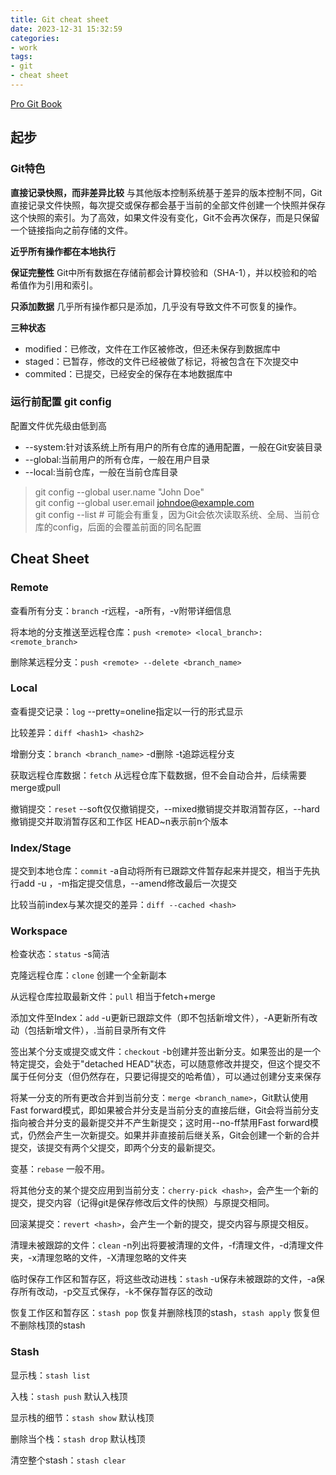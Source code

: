 ```yaml
---
title: Git cheat sheet
date: 2023-12-31 15:32:59
categories:
- work
tags:
- git
- cheat sheet
---
```


[Pro Git Book](https://git-scm.com/book/zh/v2)

<!--more-->

## 起步

### Git特色

**直接记录快照，而非差异比较**
与其他版本控制系统基于差异的版本控制不同，Git直接记录文件快照，每次提交或保存都会基于当前的全部文件创建一个快照并保存这个快照的索引。为了高效，如果文件没有变化，Git不会再次保存，而是只保留一个链接指向之前存储的文件。

**近乎所有操作都在本地执行**

**保证完整性**
Git中所有数据在存储前都会计算校验和（SHA-1），并以校验和的哈希值作为引用和索引。

**只添加数据**
几乎所有操作都只是添加，几乎没有导致文件不可恢复的操作。

**三种状态**
- modified：已修改，文件在工作区被修改，但还未保存到数据库中
- staged：已暂存，修改的文件已经被做了标记，将被包含在下次提交中
- commited：已提交，已经安全的保存在本地数据库中

### 运行前配置 git config

配置文件优先级由低到高
- --system:针对该系统上所有用户的所有仓库的通用配置，一般在Git安装目录
- --global:当前用户的所有仓库，一般在用户目录
- --local:当前仓库，一般在当前仓库目录

> git config --global user.name "John Doe"  
> git config --global user.email johndoe@example.com  
> git config --list  # 可能会有重复，因为Git会依次读取系统、全局、当前仓库的config，后面的会覆盖前面的同名配置


## Cheat Sheet

### Remote
查看所有分支：`branch` -r远程，-a所有，-v附带详细信息

将本地的分支推送至远程仓库：`push <remote> <local_branch>:<remote_branch>`

删除某远程分支：`push <remote> --delete <branch_name>`

### Local
查看提交记录：`log` --pretty=oneline指定以一行的形式显示

比较差异：`diff <hash1> <hash2>` 

增删分支：`branch <branch_name>` -d删除 -t追踪远程分支

获取远程仓库数据：`fetch` 从远程仓库下载数据，但不会自动合并，后续需要merge或pull

撤销提交：`reset` --soft仅仅撤销提交，--mixed撤销提交并取消暂存区，--hard撤销提交并取消暂存区和工作区 HEAD~n表示前n个版本

### Index/Stage
提交到本地仓库：`commit` -a自动将所有已跟踪文件暂存起来并提交，相当于先执行add -u ，-m指定提交信息，--amend修改最后一次提交

比较当前index与某次提交的差异：`diff --cached <hash>`

### Workspace
检查状态：`status` -s简洁

克隆远程仓库：`clone` 创建一个全新副本

从远程仓库拉取最新文件：`pull` 相当于fetch+merge

添加文件至Index：`add` -u更新已跟踪文件（即不包括新增文件），-A更新所有改动（包括新增文件），.当前目录所有文件

签出某个分支或提交或文件：`checkout` -b创建并签出新分支。如果签出的是一个特定提交，会处于"detached HEAD"状态，可以随意修改并提交，但这个提交不属于任何分支（但仍然存在，只要记得提交的哈希值），可以通过创建分支来保存

将某一分支的所有更改合并到当前分支：`merge <branch_name>`，Git默认使用Fast forward模式，即如果被合并分支是当前分支的直接后继，Git会将当前分支指向被合并分支的最新提交并不产生新提交；这时用--no-ff禁用Fast forward模式，仍然会产生一次新提交。如果并非直接前后继关系，Git会创建一个新的合并提交，该提交有两个父提交，即两个分支的最新提交。

变基：`rebase` 一般不用。

将其他分支的某个提交应用到当前分支：`cherry-pick <hash>`，会产生一个新的提交，提交内容（记得git是保存修改后文件的快照）与原提交相同。

回滚某提交：`revert <hash>`，会产生一个新的提交，提交内容与原提交相反。

清理未被跟踪的文件：`clean` -n列出将要被清理的文件，-f清理文件，-d清理文件夹，-x清理忽略的文件，-X清理忽略的文件夹

临时保存工作区和暂存区，将这些改动进栈：`stash` -u保存未被跟踪的文件，-a保存所有改动，-p交互式保存，-k不保存暂存区的改动

恢复工作区和暂存区：`stash pop` 恢复并删除栈顶的stash，`stash apply` 恢复但不删除栈顶的stash

### Stash
显示栈：`stash list`

入栈：`stash push` 默认入栈顶

显示栈的细节：`stash show` 默认栈顶

删除当个栈：`stash drop` 默认栈顶

清空整个stash：`stash clear`